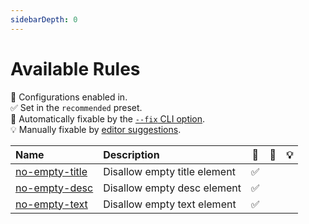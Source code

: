 ```yaml
---
sidebarDepth: 0
---
```


# Available Rules

💼 Configurations enabled in.\
✅ Set in the `recommended` preset.\
🔧 Automatically fixable by the [`--fix` CLI option](https://eslint.org/docs/user-guide/command-line-interface#--fix).\
💡 Manually fixable by [editor suggestions](https://eslint.org/docs/developer-guide/working-with-rules#providing-suggestions).

| Name                                    | Description                  | 💼  | 🔧  | 💡  |
| :-------------------------------------- | :--------------------------- | :-: | :-: | :-: |
| [no-empty-title](/rules/no-empty-title) | Disallow empty title element | ✅  |     |     |
| [no-empty-desc](/rules/no-empty-desc)   | Disallow empty desc element  | ✅  |     |     |
| [no-empty-text](/rules/no-empty-text)   | Disallow empty text element  | ✅  |     |     |
